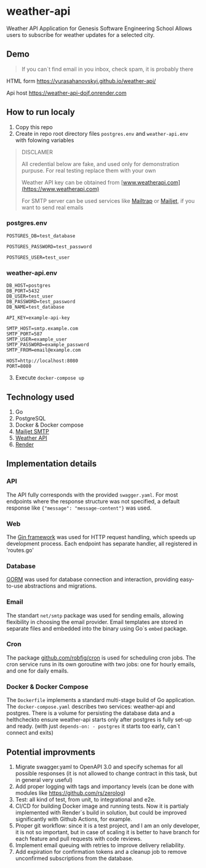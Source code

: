 # weather-api
Weather API Application for Genesis Software Engineering School
Allows users to subscribe for weather updates for a selected city.

## Demo
> If you can`t find email in you inbox, check spam, it is probably there

HTML form https://yurasahanovskyi.github.io/weather-api/

Api host https://weather-api-dojf.onrender.com

## How to run localy
1. Copy this repo
2. Create in repo root directory files `postgres.env` and `weather-api.env` with folowing variables
> DISCLAMER
>
> All credential below are fake, and used only for demonstration purpuse.
> For real testing replace them with your own
>
> Weather API key can be obtained from [www.weatherapi.com](https://www.weatherapi.com)
>
> For SMTP server can be used services like [Mailtrap](https://mailtrap.io/) or [Mailjet](https://www.mailjet.com/), if you want to send real emails
### postgres.env
```
POSTGRES_DB=test_database

POSTGRES_PASSWORD=test_password

POSTGRES_USER=test_user
```
### weather-api.env
```
DB_HOST=postgres
DB_PORT=5432
DB_USER=test_user
DB_PASSWORD=test_password
DB_NAME=test_database

API_KEY=example-api-key

SMTP_HOST=smtp.example.com
SMTP_PORT=587
SMTP_USER=example_user
SMTP_PASSWORD=example_password
SMTP_FROM=email@example.com

HOST=http://localhost:8080
PORT=8080
```
3. Execute `docker-compose up`

## Technology used
1. Go
2. PostgreSQL
3. Docker & Docker compose
4. [Mailjet SMTP](https://www.mailjet.com/)
5. [Weather API](https://www.weatherapi.com)
6. [Render](https://render.com/)

## Implementation details
### API
The API fully corresponds with the provided `swagger.yaml`. For most endpoints where the response structure was not specified, a default response like `{"message": "message-content"}` was used.
### Web
The [Gin framework](https://gin-gonic.com/) was used for HTTP request handling, which speeds up development process. Each endpoint has separate handler, all registered in 'routes.go'
### Database
[GORM](https://gorm.io/index.html) was used for database connection and interaction, providing easy-to-use abstractions and migrations.
### Email
The standart `net/smtp` package was used for sending emails, allowing flexibility in choosing the email provider. Email templates are stored in separate files and embedded into the binary using Go\`s `embed` package.
### Cron
The package [github.com/robfig/cron](https://github.com/robfig/cron) is used for scheduling cron jobs. The cron service runs in its own goroutine with two jobs: one for hourly emails, and one for daily emails.
### Docker & Docker Compose
The `Dockerfile` implements a standard multi-stage build of Go application. The `docker-compose.yaml` describes two services: weather-api and postgres. There is a volume for persisting the database data and a helthcheckto ensure weather-api starts only after postgres is fully set-up and ready. (with just `depends-on: - postgres` it starts too early, can`t connect and exits)

## Potential improvments
1. Migrate swagger.yaml to OpenAPI 3.0 and specify schemas for all possible responses (it is not allowed to change contract in this task, but in general very useful)
2. Add proper logging with tags and importancy levels (can be done with modules like https://github.com/rs/zerolog)
3. Test: all kind of test, from unit, to integrational and e2e.
4. CI/CD for building Docker image and running tests. Now it is partialy implemented with Render`s build in solution, but could be improved significantly with Github Actions, for example.
5. Proper git workflow: since it is a test project, and I am an only developer, it is not so important, but in case of scaling it is better to have branch for each feature and pull requests with code reviews.
6. Implement email queuing with retries to improve delivery reliability.
7. Add expiration for confirmation tokens and a cleanup job to remove unconfirmed subscriptions from the database.
